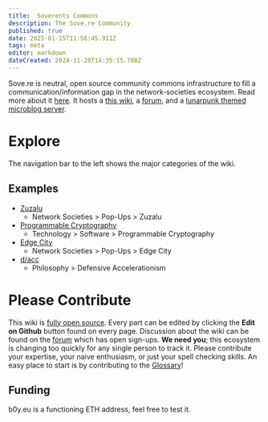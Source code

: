 ```yaml
---
title:  Soverents Commons
description: The Sove.re Community
published: true
date: 2025-01-15T11:56:45.911Z
tags: meta
editor: markdown
dateCreated: 2024-11-28T14:35:15.788Z
---
```


Sove.re is neutral, open source community commons infrastructure to fill a communication/information gap in the network-societies ecosystem. Read more about it [here](/about). It hosts a [this wiki](https://wiki.sove.re), a [forum](https://forum.sove.re), and a [lunarpunk themed microblog server](https://grange.la).


# Explore
The navigation bar to the left shows the major categories of the wiki. 

## Examples 
- [Zuzalu](/network-societies/pop-ups/zuzalu)
    - Network Societies > Pop-Ups > Zuzalu
- [Programmable Cryptography](/technology/software/programmable-cryptography)
    - Technology > Software > Programmable Cryptography
- [Edge City](/network-societies/pop-ups/edge-city)
    - Network Societies > Pop-Ups > Edge City
- [d/acc](/philosophy/dacc)
    - Philosophy > Defensive Accelerationism


# Please Contribute
This wiki is [fully open source](https://github.com/ha1ix/wiki.sove.re/). Every part can be edited by clicking the **Edit on Github** button found on every page. Discussion about the wiki can be found on the [forum](https://forum.sove.re/category/13/wiki) which has open sign-ups. **We need you**; this ecosystem is changing too quickly for any single person to track it. Please contribute your expertise, your naive enthusiasm, or just your spell checking skills. An easy place to start is by contributing to the [Glossary](/glossary)!

## Funding
b0y.eu is a functioning ETH address, feel free to test it.